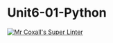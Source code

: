 # Unit6-01-Python
[![Mr Coxall's Super Linter](https://github.com/ICS3U-Programming-PeterS/Unit6-01-Python/workflows/Mr%20Coxall's%20Super%20Linter/badge.svg)](https://github.com/ICS3U-Programming-PeterS/Unit6-01-Python/actions/)
